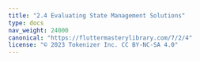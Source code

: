 ```yaml
---
title: "2.4 Evaluating State Management Solutions"
type: docs
nav_weight: 24000
canonical: "https://fluttermasterylibrary.com/7/2/4"
license: "© 2023 Tokenizer Inc. CC BY-NC-SA 4.0"
---
```

